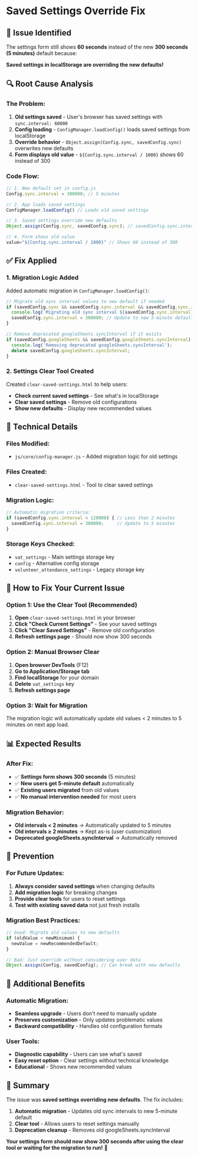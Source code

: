 # Saved Settings Override Fix

## 🚨 **Issue Identified**

The settings form still shows **60 seconds** instead of the new **300 seconds (5 minutes)** default because:

**Saved settings in localStorage are overriding the new defaults!**

## 🔍 **Root Cause Analysis**

### **The Problem:**
1. **Old settings saved** - User's browser has saved settings with `sync.interval: 60000`
2. **Config loading** - `ConfigManager.loadConfig()` loads saved settings from localStorage
3. **Override behavior** - `Object.assign(Config.sync, savedConfig.sync)` overwrites new defaults
4. **Form displays old value** - `${Config.sync.interval / 1000}` shows 60 instead of 300

### **Code Flow:**
```javascript
// 1. New default set in config.js
Config.sync.interval = 300000; // 5 minutes

// 2. App loads saved settings
ConfigManager.loadConfig() // Loads old saved settings

// 3. Saved settings override new defaults
Object.assign(Config.sync, savedConfig.sync); // savedConfig.sync.interval = 60000

// 4. Form shows old value
value="${Config.sync.interval / 1000}" // Shows 60 instead of 300
```

## ✅ **Fix Applied**

### **1. Migration Logic Added**
Added automatic migration in `ConfigManager.loadConfig()`:

```javascript
// Migrate old sync interval values to new default if needed
if (savedConfig.sync && savedConfig.sync.interval && savedConfig.sync.interval < 120000) {
  console.log(`Migrating old sync interval ${savedConfig.sync.interval}ms to new default 300000ms`);
  savedConfig.sync.interval = 300000; // Update to new 5-minute default
}

// Remove deprecated googleSheets.syncInterval if it exists
if (savedConfig.googleSheets && savedConfig.googleSheets.syncInterval) {
  console.log('Removing deprecated googleSheets.syncInterval');
  delete savedConfig.googleSheets.syncInterval;
}
```

### **2. Settings Clear Tool Created**
Created `clear-saved-settings.html` to help users:
- **Check current saved settings** - See what's in localStorage
- **Clear saved settings** - Remove old configurations
- **Show new defaults** - Display new recommended values

## 🔧 **Technical Details**

### **Files Modified:**
- `js/core/config-manager.js` - Added migration logic for old settings

### **Files Created:**
- `clear-saved-settings.html` - Tool to clear saved settings

### **Migration Logic:**
```javascript
// Automatic migration criteria:
if (savedConfig.sync.interval < 120000) { // Less than 2 minutes
  savedConfig.sync.interval = 300000;     // Update to 5 minutes
}
```

### **Storage Keys Checked:**
- `vat_settings` - Main settings storage key
- `config` - Alternative config storage
- `volunteer_attendance_settings` - Legacy storage key

## 🧪 **How to Fix Your Current Issue**

### **Option 1: Use the Clear Tool (Recommended)**
1. **Open** `clear-saved-settings.html` in your browser
2. **Click "Check Current Settings"** - See your saved settings
3. **Click "Clear Saved Settings"** - Remove old configuration
4. **Refresh settings page** - Should now show 300 seconds

### **Option 2: Manual Browser Clear**
1. **Open browser DevTools** (F12)
2. **Go to Application/Storage tab**
3. **Find localStorage** for your domain
4. **Delete** `vat_settings` key
5. **Refresh settings page**

### **Option 3: Wait for Migration**
The migration logic will automatically update old values < 2 minutes to 5 minutes on next app load.

## 📊 **Expected Results**

### **After Fix:**
- ✅ **Settings form shows 300 seconds** (5 minutes)
- ✅ **New users get 5-minute default** automatically
- ✅ **Existing users migrated** from old values
- ✅ **No manual intervention needed** for most users

### **Migration Behavior:**
- **Old intervals < 2 minutes** → Automatically updated to 5 minutes
- **Old intervals ≥ 2 minutes** → Kept as-is (user customization)
- **Deprecated googleSheets.syncInterval** → Automatically removed

## 🎯 **Prevention**

### **For Future Updates:**
1. **Always consider saved settings** when changing defaults
2. **Add migration logic** for breaking changes
3. **Provide clear tools** for users to reset settings
4. **Test with existing saved data** not just fresh installs

### **Migration Best Practices:**
```javascript
// Good: Migrate old values to new defaults
if (oldValue < newMinimum) {
  newValue = newRecommendedDefault;
}

// Bad: Just override without considering user data
Object.assign(Config, savedConfig); // Can break with new defaults
```

## 🚀 **Additional Benefits**

### **Automatic Migration:**
- **Seamless upgrade** - Users don't need to manually update
- **Preserves customization** - Only updates problematic values
- **Backward compatibility** - Handles old configuration formats

### **User Tools:**
- **Diagnostic capability** - Users can see what's saved
- **Easy reset option** - Clear settings without technical knowledge
- **Educational** - Shows new recommended values

## 🎉 **Summary**

The issue was **saved settings overriding new defaults**. The fix includes:

1. **Automatic migration** - Updates old sync intervals to new 5-minute default
2. **Clear tool** - Allows users to reset settings manually
3. **Deprecation cleanup** - Removes old googleSheets.syncInterval

**Your settings form should now show 300 seconds after using the clear tool or waiting for the migration to run!** 🎊